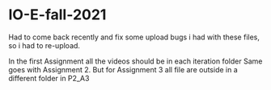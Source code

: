 # IO-E-fall-2021

Had to come back recently and fix some upload bugs i had with these files, so i had to re-upload.

In the first Assignment all the videos should be in each iteration folder
Same goes with Assignment 2.
But for Assignment 3 all file are outside in a different folder in P2_A3
